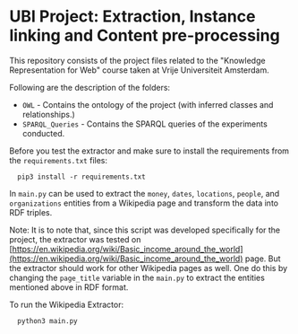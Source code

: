 # UBI Project: Extraction, Instance linking and Content pre-processing

This repository consists of the project files related to the "Knowledge Representation for Web" course taken at Vrije Universiteit Amsterdam.

Following are the description of the folders:
  - `OWL` - Contains the ontology of the project (with inferred classes and relationships.)
  - `SPARQL_Queries` - Contains the SPARQL queries of the experiments conducted.

Before you test the extractor and make sure to install the requirements from the `requirements.txt` files:
```
  pip3 install -r requirements.txt
```
In `main.py` can be used to extract the `money`, `dates`, `locations`, `people`, and `organizations` entities from a Wikipedia page and transform the data into RDF triples.

Note: It is to note that, since this script was developed specifically for the project, the extractor was tested on [https://en.wikipedia.org/wiki/Basic_income_around_the_world](https://en.wikipedia.org/wiki/Basic_income_around_the_world) page. But the extractor should work for other Wikipedia pages as well. One do this by changing the `page_title` variable in the `main.py` to extract the entities mentioned above in RDF format.

To run the Wikipedia Extractor:
```
  python3 main.py
```
